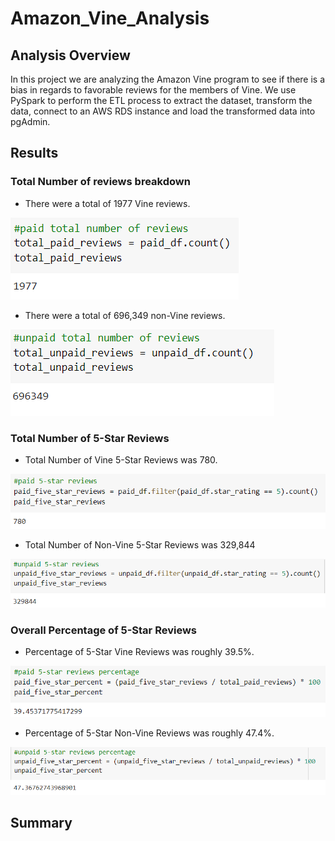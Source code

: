 # Amazon_Vine_Analysis
## Analysis Overview
In this project we are analyzing the Amazon Vine program to see if there is a bias in regards to favorable reviews for the members of Vine. We use PySpark to perform the ETL process to extract the dataset, transform the data, connect to an AWS RDS instance and load the transformed data into pgAdmin.

## Results
### Total Number of reviews breakdown
* There were a total of 1977 Vine reviews.

 ![alt text](https://github.com/amarks5/Amazon_Vine_Analysis/blob/main/images/vine_reviews_count.PNG)
  
 * There were a total of 696,349 non-Vine reviews.

 ![alt text](https://github.com/amarks5/Amazon_Vine_Analysis/blob/main/images/non_members_reviews_count.PNG)
 
### Total Number of 5-Star Reviews
* Total Number of Vine 5-Star Reviews was 780.

![alt text](https://github.com/amarks5/Amazon_Vine_Analysis/blob/main/images/paid_five_star_review_count.PNG)

*  Total Number of Non-Vine 5-Star Reviews was 329,844

![alt text](https://github.com/amarks5/Amazon_Vine_Analysis/blob/main/images/unpaid_five_star_review_count.PNG)

### Overall Percentage of 5-Star Reviews
* Percentage of 5-Star Vine Reviews was roughly 39.5%.

![alt text](https://github.com/amarks5/Amazon_Vine_Analysis/blob/main/images/paid_five_star_percentage.PNG)

* Percentage of 5-Star Non-Vine Reviews was roughly 47.4%.

![alt text](https://github.com/amarks5/Amazon_Vine_Analysis/blob/main/images/non_members_reviews_percentage.PNG)

## Summary
